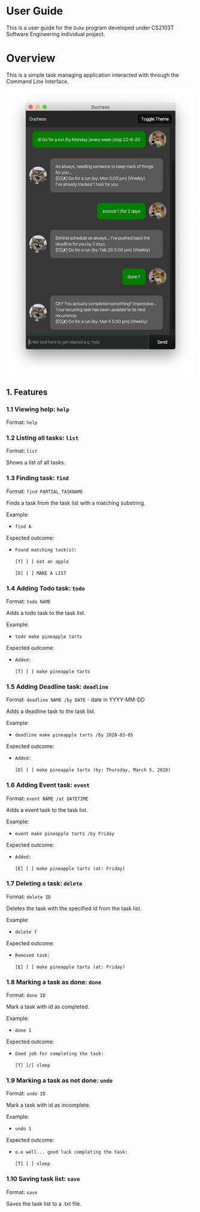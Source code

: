 # User Guide

This is a user guide for the `Duke` program developed under CS2103T Software Engineering individual project.

# Overview

This is a simple task managing application interacted with through the Command Line Interface.

![Duke Screenshot](/docs/Ui.png)

## 1. Features 

### 1.1 Viewing help: `help`

Format: `help` 

### 1.2 Listing all tasks: `list`

Format: `list`

Shows a list of all tasks.

### 1.3 Finding task: `find`

Format: `find PARTIAL_TASKNAME`

Finds a task from the task list with a matching substring.

Example:
 
* `find A`

Expected outcome:

* `Found matching task(s):`

    `[T] [ ] eat an apple`
    
    `[D] [ ] MAKE A LIST`

### 1.4 Adding Todo task: `todo`

Format: `todo NAME`

Adds a todo task to the task list.

Example:
 
* `todo make pineapple tarts`

Expected outcome:

* `Added:`

    `[T] [ ] make pineapple tarts`
    
### 1.5 Adding Deadline task: `deadline`

Format: `deadline NAME /by DATE` - date in YYYY-MM-DD

Adds a deadline task to the task list.

Example:
 
* `deadline make pineapple tarts /by 2020-03-05`

Expected outcome:

* `Added:`

    `[D] [ ] make pineapple tarts (by: Thursday, March 5, 2020)`
    
### 1.6 Adding Event task: `event`

Format: `event NAME /at DATETIME`

Adds a event task to the task list.

Example:
 
* `event make pineapple tarts /by Friday`

Expected outcome:

* `Added:`

    `[E] [ ] make pineapple tarts (at: Friday)`
    
### 1.7 Deleting a task: `delete`

Format: `delete ID`

Deletes the task with the specified id from the task list.

Example:
 
* `delete 7`

Expected outcome:

* `Removed task:`

    `[E] [ ] make pineapple tarts (at: Friday)`
    
### 1.8 Marking a task as done: `done`

Format: `done ID`

Mark a task with id as completed.

Example:
 
* `done 1`

Expected outcome:

* `Good job for completing the task:`

    `[T] [/] sleep`
    
### 1.9 Marking a task as not done: `undo`

Format: `undo ID`

Mark a task with id as incomplete.

Example:
 
* `undo 1`

Expected outcome:

* `o.o well... good luck completing the task:`

    `[T] [ ] sleep`
    
### 1.10 Saving task list: `save`

Format: `save`

Saves the task list to a .txt file.
